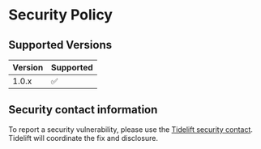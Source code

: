 # Security Policy

## Supported Versions

| Version | Supported |
| ------- | ------------------ |
| 1.0.x | :white_check_mark: |

## Security contact information

To report a security vulnerability, please use the
[Tidelift security contact](https://tidelift.com/security).
Tidelift will coordinate the fix and disclosure.

